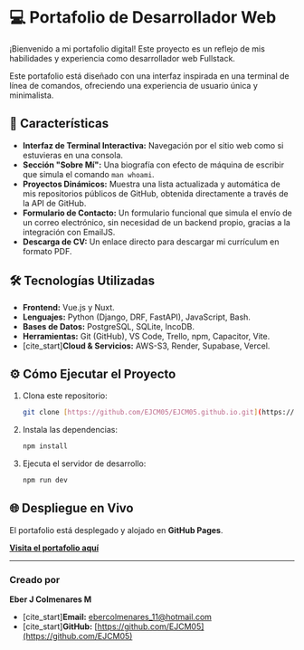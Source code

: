 # 💻 Portafolio de Desarrollador Web

¡Bienvenido a mi portafolio digital! Este proyecto es un reflejo de mis habilidades y experiencia como desarrollador web Fullstack.

Este portafolio está diseñado con una interfaz inspirada en una terminal de línea de comandos, ofreciendo una experiencia de usuario única y minimalista.

## 🚀 Características

* **Interfaz de Terminal Interactiva:** Navegación por el sitio web como si estuvieras en una consola.
* **Sección "Sobre Mí":** Una biografía con efecto de máquina de escribir que simula el comando `man whoami`.
* **Proyectos Dinámicos:** Muestra una lista actualizada y automática de mis repositorios públicos de GitHub, obtenida directamente a través de la API de GitHub.
* **Formulario de Contacto:** Un formulario funcional que simula el envío de un correo electrónico, sin necesidad de un backend propio, gracias a la integración con EmailJS.
* **Descarga de CV:** Un enlace directo para descargar mi currículum en formato PDF.

## 🛠️ Tecnologías Utilizadas

* **Frontend:** Vue.js y Nuxt.
* **Lenguajes:** Python (Django, DRF, FastAPI), JavaScript, Bash.
* **Bases de Datos:** PostgreSQL, SQLite, IncoDB.
* **Herramientas:** Git (GitHub), VS Code, Trello, npm, Capacitor, Vite.
* [cite_start]**Cloud & Servicios:** AWS-S3, Render, Supabase, Vercel.

## ⚙️ Cómo Ejecutar el Proyecto

1.  Clona este repositorio:
    ```bash
    git clone [https://github.com/EJCM05/EJCM05.github.io.git](https://github.com/EJCM05/EJCM05.github.io.git)
    ```
2.  Instala las dependencias:
    ```bash
    npm install
    ```
3.  Ejecuta el servidor de desarrollo:
    ```bash
    npm run dev
    ```

## 🌐 Despliegue en Vivo

El portafolio está desplegado y alojado en **GitHub Pages**.

**[Visita el portafolio aquí](https://ejcm05.github.io/)**

---

### Creado por

**Eber J Colmenares M**
* [cite_start]**Email:** ebercolmenares_11@hotmail.com
* [cite_start]**GitHub:** [https://github.com/EJCM05](https://github.com/EJCM05) 